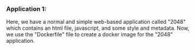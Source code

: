 ### Application 1:

Here, we have a normal and simple web-based application called "2048" which contains an html file, javascript, and some style and metadata. 
Now, we use the "Dockerfile" file to create a docker image for the "2048" application. 
